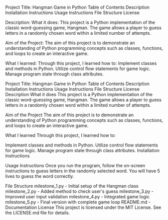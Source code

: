 Project Title: Hangman Game in Python
Table of Contents
Description
Installation Instructions
Usage Instructions
File Structure
License

Description:
What it does:
This project is a Python implementation of the classic word-guessing game, Hangman. The game allows a player to guess letters in a randomly chosen word within a limited number of attempts.

Aim of the Project:
The aim of this project is to demonstrate an understanding of Python programming concepts such as classes, functions, and loops to create an interactive game.

What I learned:
Through this project, I learned how to:
Implement classes and methods in Python.
Utilize control flow statements for game logic.
Manage program state through class attributes.

Project Title: Hangman Game in Python
Table of Contents
Description
Installation Instructions
Usage Instructions
File Structure
License
Description
What it does
This project is a Python implementation of the classic word-guessing game, Hangman. The game allows a player to guess letters in a randomly chosen word within a limited number of attempts.

Aim of the Project
The aim of this project is to demonstrate an understanding of Python programming concepts such as classes, functions, and loops to create an interactive game.

What I learned
Through this project, I learned how to:

Implement classes and methods in Python.
Utilize control flow statements for game logic.
Manage program state through class attributes.
Installation Instructions

Usage Instructions
Once you run the program, follow the on-screen instructions to guess letters in the randomly selected word. You will have 5 lives to guess the word correctly.

File Structure
milestone_1.py - Initial setup of the Hangman class
milestone_2.py - Added method to check user's guess
milestone_3.py - Improved user input validation
milestone_4.py - Integrated game logic
milestone_5.py - Final version with complete game loop
README.md - Documentation
License
This project is licensed under the MIT License. See the LICENSE.md file for details.

